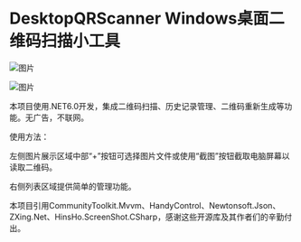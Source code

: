 # DesktopQRScanner Windows桌面二维码扫描小工具

![图片](https://user-images.githubusercontent.com/8372598/231918479-38bf0faf-88ba-44f1-bbdd-434ba2c6849a.png)

![图片](https://user-images.githubusercontent.com/8372598/231918503-ccf88291-1f25-4cae-908d-dc8387eceaa9.png)

本项目使用.NET6.0开发，集成二维码扫描、历史记录管理、二维码重新生成等功能。无广告，不联网。

使用方法：

左侧图片展示区域中部“+”按钮可选择图片文件或使用“截图”按钮截取电脑屏幕以读取二维码。

右侧列表区域提供简单的管理功能。

本项目引用CommunityToolkit.Mvvm、HandyControl、Newtonsoft.Json、ZXing.Net、HinsHo.ScreenShot.CSharp，感谢这些开源库及其作者们的辛勤付出。
